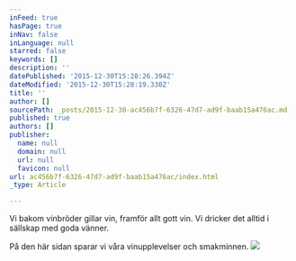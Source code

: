 ```yaml
---
inFeed: true
hasPage: true
inNav: false
inLanguage: null
starred: false
keywords: []
description: ''
datePublished: '2015-12-30T15:28:26.394Z'
dateModified: '2015-12-30T15:28:19.330Z'
title: ''
author: []
sourcePath: _posts/2015-12-30-ac456b7f-6326-47d7-ad9f-baab15a476ac.md
published: true
authors: []
publisher:
  name: null
  domain: null
  url: null
  favicon: null
url: ac456b7f-6326-47d7-ad9f-baab15a476ac/index.html
_type: Article

---
```

Vi bakom vinbröder gillar vin, framför allt gott vin. Vi dricker det alltid i sällskap med goda vänner.

På den här sidan sparar vi våra vinupplevelser och smakminnen. ![](https://the-grid-user-content.s3-us-west-2.amazonaws.com/a72043b1-5863-43b5-a09d-6a130b3534e6.JPG)